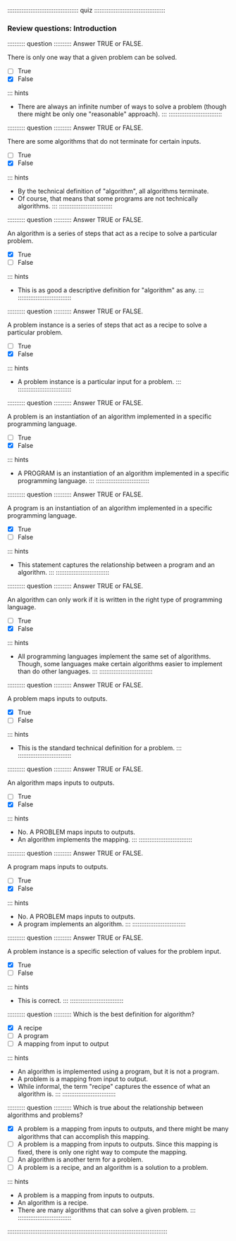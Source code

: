 
:::::::::::::::::::::::::::::::::::::::: quiz ::::::::::::::::::::::::::::::::::::::::
### Review questions: Introduction

:::::::::: question ::::::::::
Answer TRUE or FALSE.

There is only one way that a given problem can be solved.

- [ ] True
- [x] False

::: hints
- There are always an infinite number of ways to solve a
problem (though there might be only one "reasonable" approach).
:::
::::::::::::::::::::::::::::::



:::::::::: question ::::::::::
Answer TRUE or FALSE.

There are some algorithms that do not terminate for certain inputs.

- [ ] True
- [x] False

::: hints
- By the technical definition of "algorithm", all algorithms terminate.
- Of course, that means that some programs are not technically algorithms.
:::
::::::::::::::::::::::::::::::



:::::::::: question ::::::::::
Answer TRUE or FALSE.

An algorithm is a series of steps that act as a recipe to solve a particular problem.

- [x] True
- [ ] False

::: hints
- This is as good a descriptive definition for "algorithm" as any.
:::
::::::::::::::::::::::::::::::



:::::::::: question ::::::::::
Answer TRUE or FALSE.

A problem instance is a series of steps that act as a recipe to solve a particular problem.

- [ ] True
- [x] False

::: hints
- A problem instance is a particular input for a problem.
:::
::::::::::::::::::::::::::::::



:::::::::: question ::::::::::
Answer TRUE or FALSE.

A problem is an instantiation of an algorithm implemented in a specific programming language.


- [ ] True
- [x] False

::: hints
- A PROGRAM is an instantiation of an algorithm implemented in a specific programming language.
:::
::::::::::::::::::::::::::::::



:::::::::: question ::::::::::
Answer TRUE or FALSE.

A program is an instantiation of an algorithm implemented in a specific programming language.


- [x] True
- [ ] False

::: hints
- This statement captures the relationship between a program and an algorithm.
:::
::::::::::::::::::::::::::::::



:::::::::: question ::::::::::
Answer TRUE or FALSE.

An algorithm can only work if it is written in the right type of programming language.


- [ ] True
- [x] False

::: hints
- All programming languages implement the same set of
algorithms. Though, some languages make certain algorithms
easier to implement than do other languages.
:::
::::::::::::::::::::::::::::::



:::::::::: question ::::::::::
Answer TRUE or FALSE.

A problem maps inputs to outputs.

- [x] True
- [ ] False

::: hints
- This is the standard technical definition for a problem.
:::
::::::::::::::::::::::::::::::



:::::::::: question ::::::::::
Answer TRUE or FALSE.

An algorithm maps inputs to outputs.

- [ ] True
- [x] False

::: hints
- No. A PROBLEM maps inputs to outputs.
- An algorithm implements the mapping.
:::
::::::::::::::::::::::::::::::



:::::::::: question ::::::::::
Answer TRUE or FALSE.

A program maps inputs to outputs.

- [ ] True
- [x] False

::: hints
- No. A PROBLEM maps inputs to outputs.
- A program implements an algorithm.
:::
::::::::::::::::::::::::::::::



:::::::::: question ::::::::::
Answer TRUE or FALSE.

A problem instance is a specific selection of values for the problem input.

- [x] True
- [ ] False

::: hints
- This is correct.
:::
::::::::::::::::::::::::::::::



:::::::::: question ::::::::::
Which is the best definition for algorithm?

- [x] A recipe
- [ ] A program
- [ ] A mapping from input to output

::: hints
- An algorithm is implemented using a program, but it is not a program.
- A problem is a mapping from input to output.
- While informal, the term "recipe" captures the essence of what an algorithm is.
:::
::::::::::::::::::::::::::::::



:::::::::: question ::::::::::
Which is true about the relationship between algorithms and problems?

- [x] A problem is a mapping from inputs to
outputs, and there might be many algorithms that can accomplish this mapping.
- [ ] A problem is a mapping from inputs to outputs.
Since this mapping is fixed, there is only one right way to compute the mapping.
- [ ] An algorithm is another term for a problem.
- [ ] A problem is a recipe, and an algorithm is a solution to a problem.

::: hints
- A problem is a mapping from inputs to outputs.
- An algorithm is a recipe.
- There are many algorithms that can solve a given problem.
:::
::::::::::::::::::::::::::::::

::::::::::::::::::::::::::::::::::::::::::::::::::::::::::::::::::::::::::::::::::::::::::

